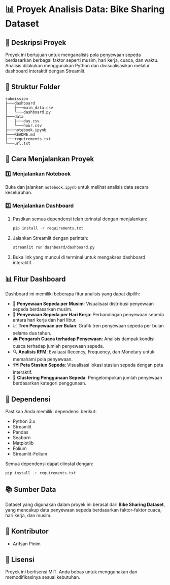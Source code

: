 # 📊 Proyek Analisis Data: Bike Sharing Dataset

## 📌 Deskripsi Proyek
Proyek ini bertujuan untuk menganalisis pola penyewaan sepeda berdasarkan berbagai faktor seperti musim, hari kerja, cuaca, dan waktu. Analisis dilakukan menggunakan Python dan divisualisasikan melalui dashboard interaktif dengan Streamlit.

## 📂 Struktur Folder
```
submission
├───dashboard
│   ├───main_data.csv
│   └───dashboard.py
├───data
│   ├───day.csv
│   └───hour.csv
├───notebook.ipynb
├───README.md
├───requirements.txt
└───url.txt
```

## 🚀 Cara Menjalankan Proyek
### 1️⃣ Menjalankan Notebook
Buka dan jalankan `notebook.ipynb` untuk melihat analisis data secara keseluruhan.

### 2️⃣ Menjalankan Dashboard
1. Pastikan semua dependensi telah terinstal dengan menjalankan:
   ```sh
   pip install -r requirements.txt
   ```
2. Jalankan Streamlit dengan perintah:
   ```sh
   streamlit run dashboard/dashboard.py
   ```
3. Buka link yang muncul di terminal untuk mengakses dashboard interaktif.

## 📊 Fitur Dashboard
Dashboard ini memiliki beberapa fitur analisis yang dapat dipilih:
- 📅 **Penyewaan Sepeda per Musim**: Visualisasi distribusi penyewaan sepeda berdasarkan musim.
- 🏢 **Penyewaan Sepeda per Hari Kerja**: Perbandingan penyewaan sepeda antara hari kerja dan hari libur.
- 📈 **Tren Penyewaan per Bulan**: Grafik tren penyewaan sepeda per bulan selama dua tahun.
- 🌦 **Pengaruh Cuaca terhadap Penyewaan**: Analisis dampak kondisi cuaca terhadap jumlah penyewaan sepeda.
- 🔍 **Analisis RFM**: Evaluasi Recency, Frequency, dan Monetary untuk memahami pola penyewaan.
- 🗺 **Peta Stasiun Sepeda**: Visualisasi lokasi stasiun sepeda dengan peta interaktif.
- 🎯 **Clustering Penggunaan Sepeda**: Pengelompokan jumlah penyewaan berdasarkan kategori penggunaan.

## 📌 Dependensi
Pastikan Anda memiliki dependensi berikut:
- Python 3.x
- Streamlit
- Pandas
- Seaborn
- Matplotlib
- Folium
- Streamlit-Folium

Semua dependensi dapat diinstal dengan:
```sh
pip install -r requirements.txt
```

## 📚 Sumber Data
Dataset yang digunakan dalam proyek ini berasal dari **Bike Sharing Dataset**, yang mencakup data penyewaan sepeda berdasarkan faktor-faktor cuaca, hari kerja, dan musim.

## 👥 Kontributor
- Arifsan Pinim

## 📜 Lisensi
Proyek ini berlisensi MIT. Anda bebas untuk menggunakan dan memodifikasinya sesuai kebutuhan.

